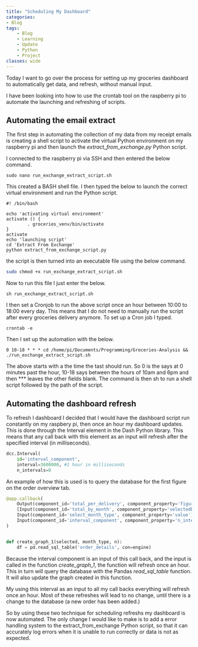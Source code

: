 ```yaml
---
title: "Scheduling My Dashboard"
categories:
- Blog
tags:
    - Blog
    - Learning
    - Update
    - Python
    - Project
classes: wide
---
```


Today I want to go over the process for setting up my groceries dashboard to automatically get data, and refresh, without manual input.

I have been looking into how to use the crontab tool on the raspberry pi to automate the launching and refreshing of scripts. 

## Automating the email extract
The first step in automating the collection of my data from my receipt emails is creating a shell script to activate the virtual Python environment on my raspberry pi and then launch the *extract_from_exchange.py* Python script.

I connected to the raspberry pi via SSH and then entered the below command.

```
sudo nano run_exchange_extract_script.sh
```
This created a BASH shell file. I then typed the below to launch the correct virtual environment and run the Python script.

```Shell
#! /bin/bash

echo 'activating virtual environment'
activate () {
        . groceries_venv/bin/activate
}
activate
echo 'launching script'
cd 'Extract From Exchange'
python extract_from_exchange_script.py
```

the script is then turned into an executable file using the below command.
```bash
sudo chmod +x run_exchange_extract_script.sh
```

Now to run this file I just enter the below.

```
sh run_exchange_extract_script.sh
```
I then set a Cronjob to run the above script once an hour between 10:00 to 18:00 every day. This means that I do not need to manually run the script after every groceries delivery anymore. To set up a Cron job I typed.

```
crontab -e
```

Then I set up the automation with the below.

```
0 10-18 * * * cd /home/pi/Documents/Programming/Groceries-Analysis && ./run_exchange_extract_script.sh
```

The above starts with a the time the tast should run. So 0 is the says at 0 minutes past the hour, 10-18 says between the hours of 10am and 6pm and then *** leaves the other fields blank. The command is then sh to run a shell script followed by the path of the script.

## Automating the dashboard refresh
To refresh I dashboard I decided that I would have the dashboard script run constantly on my raspbery pi, then once an hour my dashboard updates. This is done through the Interval element in the Dash Python library. This means that any call back with this element as an input will refresh after the specified interval (in milliseconds).

```python
dcc.Interval(
    id='interval_component',
    interval=3600000, #1 hour in milliseconds
    n_intervals=0
```

An example of how this is used is to query the database for the first figure on the order overview tab.

```python
@app.callback(
    Output(component_id='total_per_delivery', component_property='figure'),
    [Input(component_id='total_by_month', component_property='selectedData'),
    Input(component_id='select_month_type', component_property='value'),
    Input(component_id='interval_component', component_property='n_intervals')]
)


def create_graph_1(selected, month_type, n):
    df = pd.read_sql_table('order_details', con=engine)
```

Because the interval component is an input of this call back, and the input is called in the function *create_graph_1*, the function will refresh once an hour. This in turn will query the database with the Pandas *read_sql_table* function. It will also update the graph created in this function.

My using this interval as an input to all my call backs everything will refresh once an hour. Most of these refreshes will lead to no change, until there is a change to the database (a new order has been added.)

So by using these two technique for scheduling refreshs my dashboard is now automated. The only change I would like to make is to add a error handling system to the extract_from_exchange Python script, so that it can accurately log errors when it is unable to run correctly or data is not as expected.